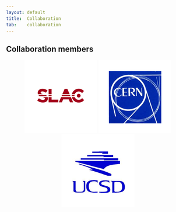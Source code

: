 ```yaml
---
layout: default
title:  Collaboration
tab:    collaboration
---
```


Collaboration members
---------------------
<div id="wrapper" style="width:100%; text-align:center">
  <img src="images/xc-slac.png" alt="SLAC logo" />
  <img src="images/xc-cern.png" alt="CERN logo" />
  <img src="images/xc-ucsd.png" alt="UCSD logo" />
</div>
